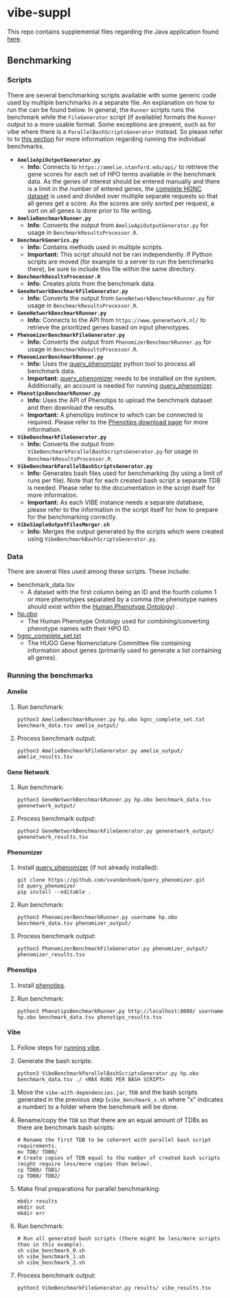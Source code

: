 # vibe-suppl
This repo contains supplemental files regarding the Java application found [here][vibe].

## Benchmarking

### Scripts

There are several benchmarking scripts available with some generic code used by multiple benchmarks in a separate file.
An explanation on how to run the can be found below. In general, the `Runner` scripts runs the benchmark while the
`FileGenerator` script (if available) formats the `Runner` output to a more usable format. Some exceptions are present,
such as for vibe where there is a `ParallelBashScriptsGenerator` instead. So please refer to to
<a href="#running-the-benchmarks">this section<a/> for more information regarding running the individual benchmarks.

* __`AmelieApiOutputGenerator.py`__
    * __Info:__ Connects to `https://amelie.stanford.edu/api/` to retrieve the gene scores for each set of HPO terms
    available in the benchmark data. As the genes of interest should be entered manually and there is a limit in the
    number of entered genes, the [complete HGNC dataset][hgnc_complete]
    is used and divided over multiple separate requests so that all genes get a score. As the scores are only sorted
    per request, a sort on all genes is done prior to file writing.
* __`AmelieBenchmarkRunner.py`__
    * __Info:__ Converts the output from `AmelieApiOutputGenerator.py` for usage in `BenchmarkResultsProcessor.R`.
* __`BenchmarkGenerics.py`__
    * __Info:__ Contains methods used in multiple scripts.
    * __Important:__ This script should not be ran independently. If Python scripts are moved (for example to a server
    to run the benchmarks there), be sure to include this file within the same directory.
* __`BenchmarkResultsProcessor.R`__
    * __Info:__ Creates plots from the benchmark data.
* __`GeneNetworkBenchmarkFileGenerator.py`__
    * __Info:__ Converts the output from `GeneNetworkBenchmarkRunner.py` for usage in `BenchmarkResultsProcessor.R`.
* __`GeneNetworkBenchmarkRunner.py`__
    * __Info:__ Connects to the API from `https://www.genenetwork.nl/` to retrieve the prioritized genes based on input
    phenotypes.
* __`PhenomizerBenchmarkFileGenerator.py`__
    * __Info:__ Converts the output from `PhenomizerBenchmarkRunner.py` for usage in `BenchmarkResultsProcessor.R`.
* __`PhenomizerBenchmarkRunner.py`__
    * __Info:__ Uses the [query_phenomizer][query_phenomizer] python tool to process all benchmark data.
    * __Important:__ [query_phenomizer][query_phenomizer] needs to be installed on the system. Additionally, an account
    is needed for running [query_phenomizer][query_phenomizer].
* __`PhenotipsBenchmarkRunner.py`__
    * __Info:__ Uses the API of Phenotips to upload the benchmark dataset and then download the results.
    * __Important:__ A phenotips instince to which can be connected is required. Please refer to the
    [Phenotips download page][phenotips_download] for more information.
* __`VibeBenchmarkFileGenerator.py`__
    * __Info:__ Converts the output from `VibeBenchmarkParallelBashScriptsGenerator.py` for usage in `BenchmarkResultsProcessor.R`.
* __`VibeBenchmarkParallelBashScriptsGenerator.py`__
    * __Info:__ Generates bash files used for benchmarking (by using a limit of runs per file). Note that for each
    created bash script a separate TDB is needed. Please refer to the documentation in the script itself for more
    information.
    * __Important:__ As each VIBE instance needs a separate database, please refer to the information in the script
    itself for how to prepare for the benchmarking correctly.
* __`VibeSimpleOutputFilesMerger.sh`__
    * __Info:__ Merges the output generated by the scripts which were created using 
    `VibeBenchmarkBashScriptsGenerator.py`. 

### Data

There are several files used among these scripts. These include:
* benchmark_data.tsv
    * A dataset with the first column being an ID and the fourth column 1 or more phenotypes separated
    by a comma (the phenotype names should exist within the [Human Phenotype Ontology][hpo_obo]) .
* [hp.obo][hpo_obo]
    * The Human Phenotype Ontology used for combining/converting phenotype names with their HPO ID.
* [hgnc_complete_set.txt][hgnc_complete]
    * The HUGO Gene Nomenclature Committee file containing information about genes (primarily used to generate a list
    containing all genes).

### Running the benchmarks

#### Amelie

1. Run benchmark:
    ```
    python3 AmelieBenchmarkRunner.py hp.obo hgnc_complete_set.txt benchmark_data.tsv amelie_output/
    ```

2. Process benchmark output:
    ```
    python3 AmelieBenchmarkFileGenerator.py amelie_output/ amelie_results.tsv
    ```

#### Gene Network

1. Run benchmark:
    ```
    python3 GeneNetworkBenchmarkRunner.py hp.obo benchmark_data.tsv genenetwork_output/
    ```

2. Process benchmark output:
    ```
    python3 GeneNetworkBenchmarkFileGenerator.py genenetwork_output/ genenetwork_results.tsv
    ```

#### Phenomizer

1. Install [query_phenomizer][query_phenomizer] (if not already installed):
    ```
    git clone https://github.com/svandenhoek/query_phenomizer.git
    cd query_phenomizer
    pip install --editable .
    ```

2. Run benchmark:
    ```
    python3 PhenomizerBenchmarkRunner.py username hp.obo benchmark_data.tsv phenomizer_output/
    ```

3. Process benchmark output:
    ```
    python3 PhenomizerBenchmarkFileGenerator.py phenomizer_output/ phenomizer_results.tsv
    ```

#### Phenotips

1. Install [phenotips][phenotips_download].

2. Run benchmark:
    ```
    python3 PhenotipsBenchmarkRunner.py http://localhost:8080/ username hp.obo benchmark_data.tsv phenotips_results.tsv
    ```

#### Vibe

1. Follow steps for [running vibe][vibe_preperations].

2. Generate the bash scripts:
    ```
    python3 VibeBenchmarkParallelBashScriptsGenerator.py hp.obo benchmark_data.tsv ./ <MAX RUNS PER BASH SCRIPT>
    ```

3. Move the `vibe-with-dependencies.jar`, `TDB` and the bash scripts generated in the previous step
    (`vibe_benchmark_x.sh` where "x" indicates a number) to a folder where the benchmark will be done.

4. Rename/copy the `TDB` so that there are an equal amount of TDBs as there are benchmark bash scripts:
    ```
    # Rename the first TDB to be coherent with parallel bash script requirements.
    mv TDB/ TDB0/
    # Create copies of TDB equal to the number of created bash scripts (might require less/more copies than below).
    cp TDB0/ TDB1/
    cp TDB0/ TDB2/
    ```

5. Make final preparations for parallel benchmarking:
    ```
    mkdir results
    mkdir out
    mkdir err
    ```

6. Run benchmark:
    ```
    # Run all generated bash scripts (there might be less/more scripts than in this example).
    sh vibe_benchmark_0.sh
    sh vibe_benchmark_1.sh
    sh vibe_benchmark_2.sh
    ```

7. Process benchmark output:
    ```
    python3 VibeBenchmarkFileGenerator.py results/ vibe_results.tsv
    ```



[vibe]:https://github.com/molgenis/vibe
[vibe_preperations]:https://github.com/molgenis/vibe/#preparations
[hgnc_complete]:http://ftp.ebi.ac.uk/pub/databases/genenames/new/tsv/hgnc_complete_set.txt
[query_phenomizer]:https://github.com/svandenhoek/query_phenomizer
[phenotips_download]:https://phenotips.org/Download
[hpo_obo]:http://purl.obolibrary.org/obo/hp.obo